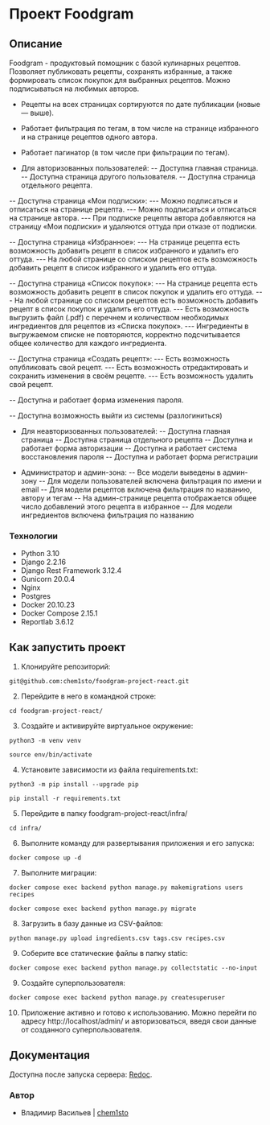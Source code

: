 # **Проект Foodgram**
## **Описание**
Foodgram - продуктовый помощник с базой кулинарных рецептов. Позволяет публиковать рецепты, сохранять избранные, а также формировать список покупок для выбранных рецептов. Можно подписываться на любимых авторов.

- Рецепты на всех страницах сортируются по дате публикации (новые — выше).
- Работает фильтрация по тегам, в том числе на странице избранного и на странице рецептов одного автора.
- Работает пагинатор (в том числе при фильтрации по тегам).

- Для авторизованных пользователей:
-- Доступна главная страница.
-- Доступна страница другого пользователя.
-- Доступна страница отдельного рецепта.

-- Доступна страница «Мои подписки»:
--- Можно подписаться и отписаться на странице рецепта.
--- Можно подписаться и отписаться на странице автора.
--- При подписке рецепты автора добавляются на страницу «Мои подписки» и удаляются оттуда при отказе от подписки.

-- Доступна страница «Избранное»:
--- На странице рецепта есть возможность добавить рецепт в список избранного и удалить его оттуда.
--- На любой странице со списком рецептов есть возможность добавить рецепт в список избранного и удалить его оттуда.

-- Доступна страница «Список покупок»:
--- На странице рецепта есть возможность добавить рецепт в список покупок и удалить его оттуда.
--- На любой странице со списком рецептов есть возможность добавить рецепт в список покупок и удалить его оттуда.
--- Есть возможность выгрузить файл (.pdf) с перечнем и количеством необходимых ингредиентов для рецептов из «Списка покупок».
--- Ингредиенты в выгружаемом списке не повторяются, корректно подсчитывается общее количество для каждого ингредиента.

-- Доступна страница «Создать рецепт»:
--- Есть возможность опубликовать свой рецепт.
--- Есть возможность отредактировать и сохранить изменения в своём рецепте.
--- Есть возможность удалить свой рецепт.

-- Доступна и работает форма изменения пароля.

-- Доступна возможность выйти из системы (разлогиниться)

- Для неавторизованных пользователей:
-- Доступна главная страница
-- Доступна страница отдельного рецепта
-- Доступна и работает форма авторизации
-- Доступна и работает система восстановления пароля
-- Доступна и работает форма регистрации

- Администратор и админ-зона:
-- Все модели выведены в админ-зону
-- Для модели пользователей включена фильтрация по имени и email
-- Для модели рецептов включена фильтрация по названию, автору и тегам
-- На админ-странице рецепта отображается общее число добавлений этого рецепта в избранное
-- Для модели ингредиентов включена фильтрация по названию

### Технологии
- Python 3.10
- Django 2.2.16
- Django Rest Framework 3.12.4
- Gunicorn 20.0.4
- Nginx
- Postgres
- Docker 20.10.23
- Docker Compose 2.15.1
- Reportlab 3.6.12

## **Как запустить проект**
1. Клонируйте репозиторий:
```
git@github.com:chem1sto/foodgram-project-react.git
```
2. Перейдите в него в командной строке:
```
cd foodgram-project-react/
```
3. Cоздайте и активируйте виртуальное окружение:
```
python3 -m venv venv
```
```
source env/bin/activate
```
4. Установите зависимости из файла requirements.txt:
```
python3 -m pip install --upgrade pip
```
```
pip install -r requirements.txt
```
5. Перейдите в папку foodgram-project-react/infra/
```
cd infra/
```
6. Выполните команду для развертывания приложения и его запуска:
```
docker compose up -d
```
7. Выполните миграции:
```
docker compose exec backend python manage.py makemigrations users recipes
```
```
docker compose exec backend python manage.py migrate
```
8. Загрузить в базу данные из CSV-файлов:
```
python manage.py upload ingredients.csv tags.csv recipes.csv
```
9. Соберите все статические файлы в папку static:
```
docker compose exec backend python manage.py collectstatic --no-input 
```
9. Создайте суперпользователя:
```
docker compose exec backend python manage.py createsuperuser
```
10. Приложение активно и готово к использованию. Можно перейти по адресу http://localhost/admin/ и авторизоваться, введя свои данные от созданного суперпользователя.

## **Документация**
Доступна после запуска сервера: [Redoc](http://localhost/api/docs/redoc.html).

### Автор
- Владимир Васильев | [chem1sto](https://github.com/chem1sto)